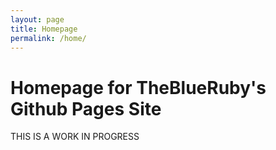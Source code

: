 ```yaml
---
layout: page
title: Homepage
permalink: /home/
---
```


# Homepage for TheBlueRuby's Github Pages Site
THIS IS A WORK IN PROGRESS